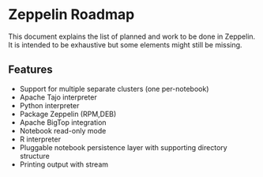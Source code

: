 
# Zeppelin Roadmap

This document explains the list of planned and work to be done in Zeppelin. It is intended to be exhaustive but some elements might still be missing.

## Features

* Support for multiple separate clusters (one per-notebook)
* Apache Tajo interpreter
* Python interpreter
* Package Zeppelin (RPM,DEB)
* Apache BigTop integration
* Notebook read-only mode
* R interpreter
* Pluggable notebook persistence layer with supporting directory structure
* Printing output with stream
